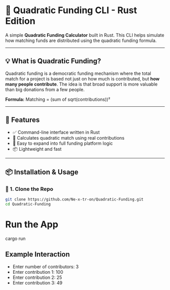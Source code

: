 # 🧮 Quadratic Funding CLI - Rust Edition

A simple **Quadratic Funding Calculator** built in Rust. This CLI helps simulate how matching funds are distributed using the quadratic funding formula.

---

## 💡 What is Quadratic Funding?

Quadratic funding is a democratic funding mechanism where the total match for a project is based not just on how much is contributed, but **how many people contribute**. The idea is that broad support is more valuable than big donations from a few people.

**Formula:**
Matching = (sum of sqrt(contributions))²

---

## 🚀 Features

- ✅ Command-line interface written in Rust
- 📐 Calculates quadratic match using real contributions
- 🧩 Easy to expand into full funding platform logic
- 📦 Lightweight and fast

---

## 📦 Installation & Usage

### 🔧 1. Clone the Repo

```bash
git clone https://github.com/Ne-x-tr-on/Quadratic-Funding.git
cd Quadratic-Funding
```

# Run the App
cargo run

## Example Interaction

- Enter number of contributors: 3
- Enter contribution 1: 100
- Enter contribution 2: 25
- Enter contribution 3: 49

